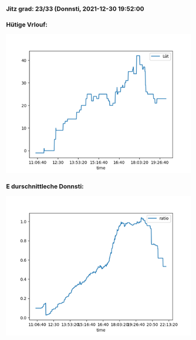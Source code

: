 ### Jitz grad: 23/33 (Donnsti, 2021-12-30 19:52:00

### Hütige Vrlouf:
![Graph](Today.png)

### E durschnittleche Donnsti:
![Graph](Donnsti.png)
